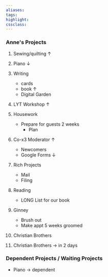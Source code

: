 ```yaml
---
aliases:  
tags:
highlight:  
cssclass:
---
```


### Anne's Projects
1. Sewing/quilting ↑
2. Piano ↓
3. Writing
	- cards
	- book ↑
	- Digital Garden
4. LYT Workshop ↑
5. Housework
	- Prepare for guests 2 weeks
		- Plan
6. Co-x3 Moderator ↑
	- Newcomers
	- Google Forms ↓
7. Rich Projects
	- Mail
	- Filing
8. Reading
	- LONG List for our book
9. Ginney
	- Brush out
	- Make appt 5 weeks groomed
10. Christian Brothers


1. Christian Brothers → in 2 days



### Dependent Projects / Waiting Projects
- Piano → dependent